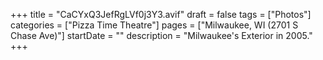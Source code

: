 +++
title = "CaCYxQ3JefRgLVf0j3Y3.avif"
draft = false
tags = ["Photos"]
categories = ["Pizza Time Theatre"]
pages = ["Milwaukee, WI (2701 S Chase Ave)"]
startDate = ""
description = "Milwaukee's Exterior in 2005."
+++

